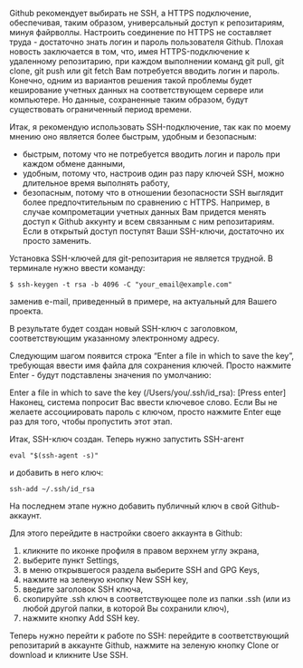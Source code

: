 Github рекомендует выбирать не SSH, а HTTPS подключение, обеспечивая, таким образом, универсальный доступ к репозитариям, минуя файрволлы. Настроить соединение по HTTPS не составляет труда - достаточно знать логин и пароль пользователя Github. Плохая новость заключается в том, что, имея HTTPS-подключение к удаленному репозитарию, при каждом выполнении команд git pull, git clone, git push или git fetch Вам потребуется вводить логин и пароль. Конечно, одним из вариантов решения такой проблемы будет кеширование учетных данных на соответствующем сервере или компьютере. Но данные, сохраненные таким образом, будут существовать ограниченный период времени.

Итак, я рекомендую использовать SSH-подключение, так как по моему мнению оно является более быстрым, удобным и безопасным:

- быстрым, потому что не потребуется вводить логин и пароль при каждом обмене данными,
- удобным, потому что, настроив один раз пару ключей SSH, можно длительное время выполнять работу,
- безопасным, потому что в отношении безопасности SSH выглядит более предпочтительным по сравнению с HTTPS. Например, в случае компрометации учетных данных Вам придется менять доступ к Github аккунту и всем связанным с ним репозитариям. Если в открытый доступ поступят Ваши SSH-ключи, достаточно их просто заменить.
  
Установка SSH-ключей для git-репозитария не является трудной.
В терминале нужно ввести команду:
```
$ ssh-keygen -t rsa -b 4096 -C "your_email@example.com"
```
заменив e-mail, приведенный в примере, на актуальный для Вашего проекта.

В результате будет создан новый SSH-ключ с заголовком, соответствующим указанному электронному адресу.

Следующим шагом появится строка “Enter a file in which to save the key”, требующая ввести имя файла для сохранения ключей. Просто нажмите Enter - будут подставлены значения по умолчанию:

Enter a file in which to save the key (/Users/you/.ssh/id_rsa): [Press enter]
Наконец, система попросит Вас ввести ключевое слово. Если Вы не желаете ассоциировать пароль с ключом, просто нажмите Enter еще раз для того, чтобы пропустить этот этап.

Итак, SSH-ключ создан. Теперь нужно запустить SSH-агент
```
eval "$(ssh-agent -s)"
```
и добавить в него ключ:
```
ssh-add ~/.ssh/id_rsa
```
На последнем этапе нужно добавить публичный ключ в свой Github-аккаунт.

Для этого перейдите в настройки своего аккаунта в Github:

  1. кликните по иконке профиля в правом верхнем углу экрана,
  2. выберите пункт Settings,
  3. в меню открывшегося раздела выберите SSH and GPG Keys,
  4. нажмите на зеленую кнопку New SSH key,
  5. введите заголовок SSH ключа,
  6. скопируйте .ssh ключ в соответствующее поле из папки .ssh (или из любой другой папки, в которой Вы сохранили ключ),
  7. нажмите кнопку Add SSH key.

Теперь нужно перейти к работе по SSH: перейдите в соответствующий репозитарий в аккаунте Github, нажмите на зеленую кнопку Clone or download и кликните Use SSH.
